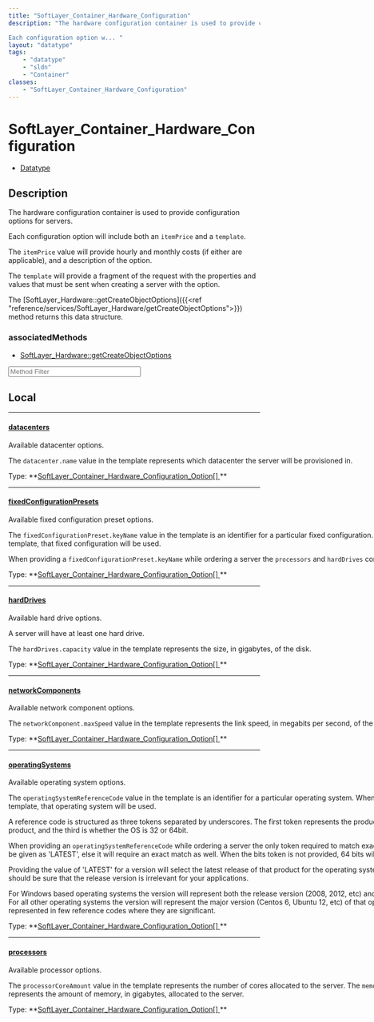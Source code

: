 ```yaml
---
title: "SoftLayer_Container_Hardware_Configuration"
description: "The hardware configuration container is used to provide configuration options for servers. 

Each configuration option w... "
layout: "datatype"
tags:
    - "datatype"
    - "sldn"
    - "Container"
classes:
    - "SoftLayer_Container_Hardware_Configuration"
---
```


# SoftLayer_Container_Hardware_Configuration
<div id='service-datatype'>
    <ul id='sldn-reference-tabs'>
        <li id='datatype'> <a href='/reference/datatypes/SoftLayer_Container_Hardware_Configuration' >Datatype</a></li>
    </ul>
</div>

## Description 
The hardware configuration container is used to provide configuration options for servers. 

Each configuration option will include both an <code>itemPrice</code> and a <code>template</code>. 

The <code>itemPrice</code> value will provide hourly and monthly costs (if either are applicable), and a description of the option. 

The <code>template</code> will provide a fragment of the request with the properties and values that must be sent when creating a server with the option. 

The [SoftLayer_Hardware::getCreateObjectOptions]({{<ref "reference/services/SoftLayer_Hardware/getCreateObjectOptions">}}) method returns this data structure. 

<style type="text/css">#properties .views-field-body p { margin-top: 1.5em; };</style> 


### associatedMethods

*  [SoftLayer_Hardware::getCreateObjectOptions](/reference/services/SoftLayer_Hardware/getCreateObjectOptions )





<!-- Service Filer BEGIN -->
<div class="view-filters">
        <div class="clearfix">
            <div class="search-input-box">
                <input placeholder="Method Filter" onkeyup="titleSearch(inputId='prop-input', divId='properties', elementClass='prop-row')" 
                    type="text" id="prop-input" value="" size="30" maxlength="128" class="form-text">
            </div>
        </div>
</div>
<!-- Service Filer END -->

<div id="properties" class="content">
<div id="localProperties" class="prop-content" >

## Local
-----
[datacenters]: #datacenters
#### [datacenters]

<div style="width: 200%"> 
Available datacenter options. 


The <code>datacenter.name</code> value in the template represents which datacenter the server will be provisioned in. 
</div>   
<span class="type-label">Type: </span>**<a href='/reference/datatypes/SoftLayer_Container_Hardware_Configuration_Option'>SoftLayer_Container_Hardware_Configuration_Option[] </a>**

-----
[fixedConfigurationPresets]: #fixedconfigurationpresets
#### [fixedConfigurationPresets]

<div style="width: 200%"> 
Available fixed configuration preset options. 


The <code>fixedConfigurationPreset.keyName</code> value in the template is an identifier for a particular fixed configuration. When provided exactly as shown in the template, that fixed configuration will be used. 


When providing a <code>fixedConfigurationPreset.keyName</code> while ordering a server the <code>processors</code> and <code>hardDrives</code> configuration options cannot be used. 
</div>   
<span class="type-label">Type: </span>**<a href='/reference/datatypes/SoftLayer_Container_Hardware_Configuration_Option'>SoftLayer_Container_Hardware_Configuration_Option[] </a>**

-----
[hardDrives]: #harddrives
#### [hardDrives]

<div style="width: 200%"> 
Available hard drive options. 


A server will have at least one hard drive. 


The <code>hardDrives.capacity</code> value in the template represents the size, in gigabytes, of the disk. 
</div>   
<span class="type-label">Type: </span>**<a href='/reference/datatypes/SoftLayer_Container_Hardware_Configuration_Option'>SoftLayer_Container_Hardware_Configuration_Option[] </a>**

-----
[networkComponents]: #networkcomponents
#### [networkComponents]

<div style="width: 200%"> 
Available network component options. 


The <code>networkComponent.maxSpeed</code> value in the template represents the link speed, in megabits per second, of the network connections for a server. 
</div>   
<span class="type-label">Type: </span>**<a href='/reference/datatypes/SoftLayer_Container_Hardware_Configuration_Option'>SoftLayer_Container_Hardware_Configuration_Option[] </a>**

-----
[operatingSystems]: #operatingsystems
#### [operatingSystems]

<div style="width: 200%"> 
Available operating system options. 


The <code>operatingSystemReferenceCode</code> value in the template is an identifier for a particular operating system. When provided exactly as shown in the template, that operating system will be used. 


A reference code is structured as three tokens separated by underscores. The first token represents the product, the second is the version of the product, and the third is whether the OS is 32 or 64bit. 


When providing an <code>operatingSystemReferenceCode</code> while ordering a server the only token required to match exactly is the product. The version token may be given as 'LATEST', else it will require an exact match as well. When the bits token is not provided, 64 bits will be assumed. 


Providing the value of 'LATEST' for a version will select the latest release of that product for the operating system. As this may change over time, you should be sure that the release version is irrelevant for your applications. 


For Windows based operating systems the version will represent both the release version (2008, 2012, etc) and the edition (Standard, Enterprise, etc). For all other operating systems the version will represent the major version (Centos 6, Ubuntu 12, etc) of that operating system, minor versions are represented in few reference codes where they are significant. 
</div>   
<span class="type-label">Type: </span>**<a href='/reference/datatypes/SoftLayer_Container_Hardware_Configuration_Option'>SoftLayer_Container_Hardware_Configuration_Option[] </a>**

-----
[processors]: #processors
#### [processors]

<div style="width: 200%"> 
Available processor options. 


The <code>processorCoreAmount</code> value in the template represents the number of cores allocated to the server. 
The <code>memoryCapacity</code> value in the template represents the amount of memory, in gigabytes, allocated to the server. 
</div>   
<span class="type-label">Type: </span>**<a href='/reference/datatypes/SoftLayer_Container_Hardware_Configuration_Option'>SoftLayer_Container_Hardware_Configuration_Option[] </a>**

</div>
<!-- LOCAL PROPERTY END -->

</div>


